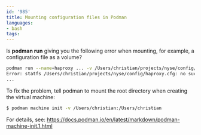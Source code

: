 ```yaml
---
id: '985'
title: Mounting configuration files in Podman
languages:
- bash
tags:
---
```

Is **podman run** giving you the following error when mounting, for example, a configuration file as a volume?

```bash
podman run --name=haproxy ... -v /Users/christian/projects/nyse/config/haproxy.cfg:/usr/local/etc/haproxy/haproxy.cfg:ro --net ...
Error: statfs /Users/christian/projects/nyse/config/haproxy.cfg: no such file or directory
...
```

To fix the problem, tell podman to mount the root directory when creating the virtual machine:

```bash
$ podman machine init -v /Users/christian:/Users/christian
```

For details, see:
https://docs.podman.io/en/latest/markdown/podman-machine-init.1.html
